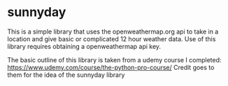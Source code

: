 # sunnyday
This is a simple library that uses the openweathermap.org api to take in a location and give basic or complicated 12 hour weather data.
Use of this library requires obtaining a openweathermap api key.

The basic outline of this library is taken from a udemy course I completed:
https://www.udemy.com/course/the-python-pro-course/
Credit goes to them for the idea of the sunnyday library
